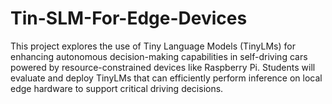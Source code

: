 # Tin-SLM-For-Edge-Devices
This project explores the use of Tiny Language Models (TinyLMs)
for enhancing autonomous decision-making capabilities in self-driving cars powered by
resource-constrained devices like Raspberry Pi. Students will evaluate and deploy
TinyLMs that can efficiently perform inference on local edge hardware to support critical
driving decisions.
